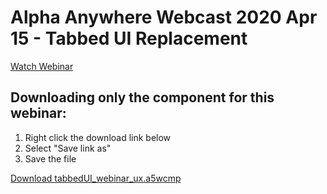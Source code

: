 # Alpha Anywhere Webcast 2020 Apr 15 - Tabbed UI Replacement

[Watch Webinar](https://youtu.be/jh96tt2fYVY)

## Downloading only the component for this webinar:

1. Right click the download link below
2. Select "Save link as"
3. Save the file

<a id="raw-url" href="https://github.com/alphaanywhere/Alpha-Anywhere-Webinars/raw/master/April%2015%202020/tabbedUI_webinar_ux.a5wcmp">Download tabbedUI_webinar_ux.a5wcmp</a>